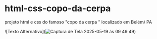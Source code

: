 # html-css-copo-da-cerpa
projeto html e css do famoso "copo da cerpa " localizado em Belém/ PA


![Texto Alternativo](![Captura de Tela 2025-05-19 às 09 49 49](https://github.com/user-attachments/assets/2ab0ed97-6d8a-4c21-97c0-3c5034a54be0))
